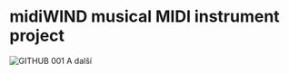 # midiWIND musical MIDI instrument project
![GITHUB 001](https://github.com/user-attachments/assets/e276c037-8eaf-4f14-aac0-6473c0367b1b)
A další
